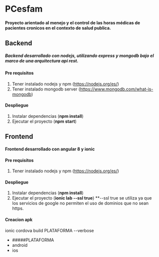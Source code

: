 # PCesfam

#### Proyecto arientado al menejo y el control de las horas médicas de pacientes cronicos en el contexto de salud publica.

## **Backend**

##### Backend desarrollado con nodejs, utilizando express y mongodb bajo el marco de una arquitectura api rest.

#### Pre requisitos
1. Tener instalado nodejs y npm (https://nodejs.org/es/)
2. Tener instalado mongodb server (https://www.mongodb.com/what-is-mongodb)

#### Despliegue
1. Instalar dependencias (**npm install**)
2. Ejecutar el proyecto (**npm start**)

## **Frontend**

#### Frontend desarrollado con angular 8 y ionic

#### Pre requisitos
1. Tener instalado nodejs y npm (https://nodejs.org/es/)

#### Despliegue
1. Instalar dependencias (**npm install**)
2. Ejecutar el proyecto (**ionic lab --ssl true**) **--ssl true se utiliza ya que los servicios de google no permiten el uso de dominios que no sean https.

#### Creacion apk 
ionic cordova build PLATAFORMA --verbose
  - #####PLATAFORMA
  - android
  - ios


